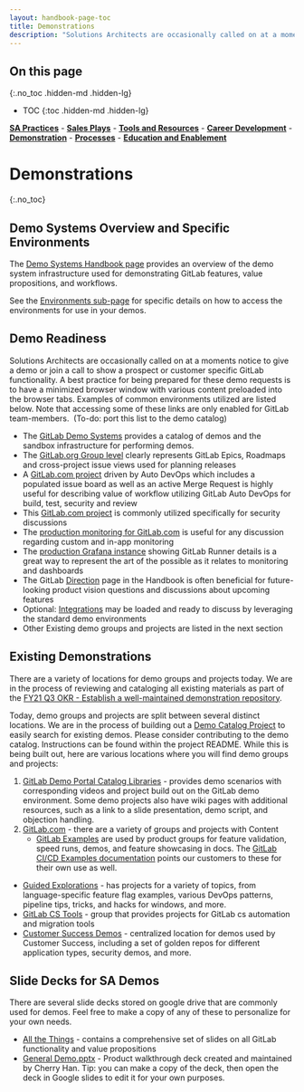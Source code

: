 ```yaml
---
layout: handbook-page-toc
title: Demonstrations
description: "Solutions Architects are occasionally called on at a moments notice to give a demo or join a call to show a prospect or customer specific GitLab functionality"
---
```


## On this page
{:.no_toc .hidden-md .hidden-lg}

- TOC
{:toc .hidden-md .hidden-lg}

[**SA Practices**](/handbook/customer-success/solutions-architects/sa-practices) - [**Sales Plays**](/handbook/customer-success/solutions-architects/sales-plays) - [**Tools and Resources**](/handbook/customer-success/solutions-architects/tools-and-resources) - [**Career Development**](/handbook/customer-success/solutions-architects/career-development) - [**Demonstration**](/handbook/customer-success/solutions-architects/demonstrations) - [**Processes**](/handbook/customer-success/solutions-architects/processes) - [**Education and Enablement**](/handbook/customer-success/education-enablement)

# Demonstrations
{:.no_toc}

## Demo Systems Overview and Specific Environments

The [Demo Systems Handbook page](/handbook/customer-success/demo-systems) provides an overview of the demo system infrastructure used for demonstrating GitLab features, value propositions, and workflows.

See the [Environments sub-page](/handbook/customer-success/demo-systems/#shared-environments) for specific details on how to access the environments for use in your demos.

## Demo Readiness

Solutions Architects are occasionally called on at a moments notice to give a demo or join a call to show a prospect or customer specific GitLab functionality. A best practice for being prepared for these demo requests is to have a minimized browser window with various content preloaded into the browser tabs. Examples of common environments utilized are listed below. Note that accessing some of these links are only enabled for GitLab team-members.  (To-do: port this list to the demo catalog)

- The [GitLab Demo Systems](/handbook/customer-success/demo-systems/) provides a catalog of demos and the sandbox infrastructure for performing demos.
- The [GitLab.org Group level](https://gitlab.com/groups/gitlab-org/-/roadmap) clearly represents GitLab Epics, Roadmaps and cross-project issue views used for planning releases
- A [GitLab.com project](https://gitlab.com/jkrooswyk/joel-springsample/boards/579466) driven by Auto DevOps which includes a populated issue board as well as an active Merge Request is highly useful for describing value of workflow utilizing GitLab Auto DevOps for build, test, security and review
- This [GitLab.com project](https://gitlab.com/gitlab-examples/security/security-reports/merge_requests/2) is commonly utilized specifically for security discussions
- The [production monitoring for GitLab.com](https://gitlab.com/charts/gitlab/environments/190276/metrics) is useful for any discussion regarding custom and in-app monitoring
- The [production Grafana instance](https://dashboards.gitlab.com/d/000000159/ci?refresh=5m&orgId=1) showing GitLab Runner details is a great way to represent the art of the possible as it relates to monitoring and dashboards
- The GitLab [Direction](/direction/) page in the Handbook is often beneficial for future-looking product vision questions and discussions about upcoming features
- Optional: [Integrations](/handbook/marketing/strategic-marketing/demo/integrations/) may be loaded and ready to discuss by leveraging the standard demo environments
- Other Existing demo groups and projects are listed in the next section

## Existing Demonstrations

There are a variety of locations for demo groups and projects today. We are in the process of reviewing and cataloging all existing materials as part of the [FY21 Q3 OKR - Establish a well-maintained demonstration repository](https://gitlab.com/gitlab-com/customer-success/solutions-architecture-leaders/sa-initiatives/-/issues/9).

Today, demo groups and projects are split between several distinct locations.  We are in the process of building out a [Demo Catalog Project](https://gitlab.com/gitlab-com/customer-success/solutions-architecture/demo-catalog) to easily search for existing demos.  Please consider contributing to the demo catalog.  Instructions can be found within the project README.  While this is being built out, here are various locations where you will find demo groups and projects:

1. [GitLab Demo Portal Catalog Libraries](https://gitlabdemo.com/catalog/libraries) - provides demo scenarios with corresponding videos and project build out on the GitLab demo environment. Some demo projects also have wiki pages with additional resources, such as a link to a slide presentation, demo script, and objection handling.
1. [GitLab.com](https://gitlab.com) - there are a variety of groups and projects with Content
    - [GitLab Examples](https://gitlab.com/gitlab-examples) are used by product groups for feature validation, speed runs, demos, and feature showcasing in docs. The [GitLab CI/CD Examples documentation](https://docs.gitlab.com/ee/ci/examples/) points our customers to these for their own use as well.

- [Guided Explorations](https://gitlab.com/guided-explorations) - has projects for a variety of topics, from language-specific feature flag examples, various DevOps patterns, pipeline tips, tricks, and hacks for windows, and more.
- [GitLab CS Tools](https://gitlab.com/gitlab-cs-tools) - group that provides projects for GitLab cs automation and migration tools
- [Customer Success Demos](https://gitlab.com/gitlab-com/customer-success/demos) - centralized location for demos used by Customer Success, including a set of golden repos for different application types, security demos, and more.

## Slide Decks for SA Demos

There are several slide decks stored on google drive that are commonly used for demos. Feel free to make a copy of any of these to personalize for your own needs.

- [All the Things](https://docs.google.com/presentation/d/1AG6eDm8USqU7TG12Sp4UEc9B3P03pniQnVHZAGzyDAg/edit?usp=sharing) - contains a comprehensive set of slides on all GitLab functionality and value propositions
- [General Demo.pptx](https://drive.google.com/file/d/17SoRPxPCswT_FublXCsi3rm3TBnHAYI-/view?usp=sharing) - Product walkthrough deck created and maintained by Cherry Han. Tip: you can make a copy of the deck, then open the deck in Google slides to edit it for your own purposes.
